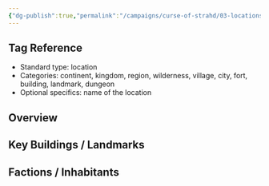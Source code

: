 ```yaml
---
{"dg-publish":true,"permalink":"/campaigns/curse-of-strahd/03-locations/barovia/","pinned":true,"tags":["location/country"]}
---
```



## Tag Reference
- Standard type: location
- Categories: continent, kingdom, region, wilderness, village, city, fort, building, landmark, dungeon
- Optional specifics: name of the location

## Overview
<!-- Description, notable features, history -->

## Key Buildings / Landmarks
<!-- List of significant structures -->

## Factions / Inhabitants
<!-- Optional list of factions, NPCs, or creatures present -->
